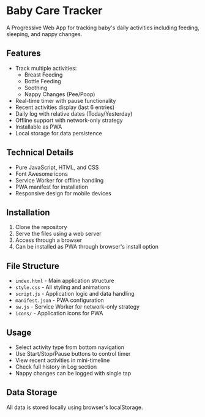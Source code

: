 # Baby Care Tracker

A Progressive Web App for tracking baby's daily activities including feeding, sleeping, and nappy changes.

## Features

- Track multiple activities:
  - Breast Feeding
  - Bottle Feeding
  - Soothing
  - Nappy Changes (Pee/Poop)
- Real-time timer with pause functionality
- Recent activities display (last 6 entries)
- Daily log with relative dates (Today/Yesterday)
- Offline support with network-only strategy
- Installable as PWA
- Local storage for data persistence

## Technical Details

- Pure JavaScript, HTML, and CSS
- Font Awesome icons
- Service Worker for offline handling
- PWA manifest for installation
- Responsive design for mobile devices

## Installation

1. Clone the repository
2. Serve the files using a web server
3. Access through a browser
4. Can be installed as PWA through browser's install option

## File Structure

- `index.html` - Main application structure
- `style.css` - All styling and animations
- `script.js` - Application logic and data handling
- `manifest.json` - PWA configuration
- `sw.js` - Service Worker for network-only strategy
- `icons/` - Application icons for PWA

## Usage

- Select activity type from bottom navigation
- Use Start/Stop/Pause buttons to control timer
- View recent activities in mini-timeline
- Check full history in Log section
- Nappy changes can be logged with single tap

## Data Storage

All data is stored locally using browser's localStorage.